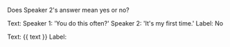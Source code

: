 Does Speaker 2's answer mean yes or no?

Text: Speaker 1: 'You do this often?' Speaker 2: 'It's my first time.'
Label: No

Text: {{ text }}
Label: